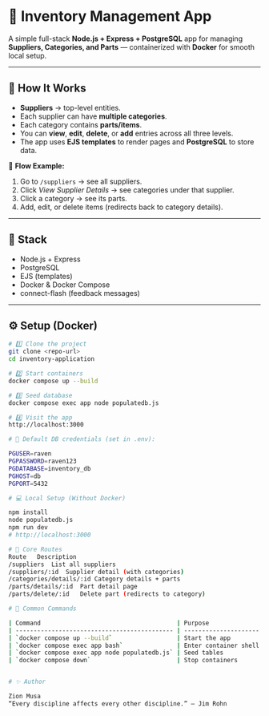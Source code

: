 # 🧾 Inventory Management App

A simple full-stack **Node.js + Express + PostgreSQL** app for managing **Suppliers, Categories, and Parts** — containerized with **Docker** for smooth local setup.

---

## 🚀 How It Works

- **Suppliers** → top-level entities.  
- Each supplier can have **multiple categories**.  
- Each category contains **parts/items**.  
- You can **view**, **edit**, **delete**, or **add** entries across all three levels.  
- The app uses **EJS templates** to render pages and **PostgreSQL** to store data.

🧭 **Flow Example:**
1. Go to `/suppliers` → see all suppliers.  
2. Click *View Supplier Details* → see categories under that supplier.  
3. Click a category → see its parts.  
4. Add, edit, or delete items (redirects back to category details).  

---

## 🧩 Stack

- Node.js + Express  
- PostgreSQL  
- EJS (templates)  
- Docker & Docker Compose  
- connect-flash (feedback messages)

---

## ⚙️ Setup (Docker)

```bash
# 1️⃣ Clone the project
git clone <repo-url>
cd inventory-application

# 2️⃣ Start containers
docker compose up --build

# 3️⃣ Seed database
docker compose exec app node populatedb.js

# 4️⃣ Visit the app
http://localhost:3000

# 🧠 Default DB credentials (set in .env):

PGUSER=raven
PGPASSWORD=raven123
PGDATABASE=inventory_db
PGHOST=db
PGPORT=5432

# 💻 Local Setup (Without Docker)

npm install
node populatedb.js
npm run dev
# http://localhost:3000

# 🧠 Core Routes
Route	Description
/suppliers	List all suppliers
/suppliers/:id	Supplier detail (with categories)
/categories/details/:id	Category details + parts
/parts/details/:id	Part detail page
/parts/delete/:id	Delete part (redirects to category)

# 🧰 Common Commands

| Command                                      | Purpose               |
| -------------------------------------------- | --------------------- |
| `docker compose up --build`                  | Start the app         |
| `docker compose exec app bash`               | Enter container shell |
| `docker compose exec app node populatedb.js` | Seed tables           |
| `docker compose down`                        | Stop containers       |


# ✨ Author

Zion Musa
“Every discipline affects every other discipline.” — Jim Rohn